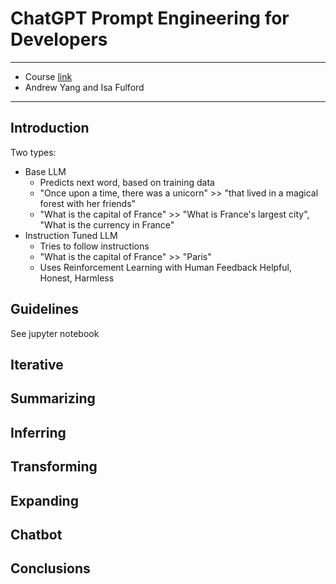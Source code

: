 # ChatGPT Prompt Engineering for Developers
---
- Course [link](https://www.deeplearning.ai/short-courses/chatgpt-prompt-engineering-for-developers/)
- Andrew Yang and Isa Fulford
---

## Introduction

Two types:
- Base LLM
	- Predicts next word, based on training data
	- "Once upon a time, there was a unicorn" >> "that lived in a magical forest with her friends"
	- "What is the capital of France" >> "What is France's largest city", "What is the currency in France"
- Instruction Tuned LLM
	- Tries to follow instructions
	- "What is the capital of France" >> "Paris"
	- Uses Reinforcement Learning with Human Feedback
	Helpful, Honest, Harmless


## Guidelines
See jupyter notebook


## Iterative

## Summarizing

## Inferring

## Transforming

## Expanding

## Chatbot

## Conclusions


